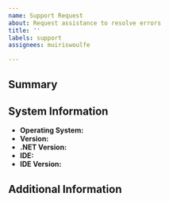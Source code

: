 ```yaml
---
name: Support Request
about: Request assistance to resolve errors
title: ''
labels: support
assignees: muiriswoulfe

---
```


<!-- Please provide as much detail as possible. Inapplicable sections may be
     left blank where. -->

## Summary

## System Information

- **Operating System:**
- **Version:**
- **.NET Version:**
- **IDE:**
- **IDE Version:**

## Additional Information
